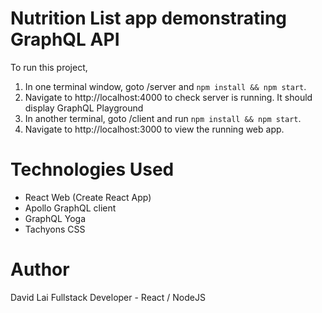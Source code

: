 # Nutrition List app demonstrating GraphQL API

To run this project,
1. In one terminal window, goto /server and `npm install && npm start`.
2. Navigate to http://localhost:4000 to check server is running.  It should display GraphQL Playground
3. In another terminal, goto /client and run `npm install && npm start`.
4. Navigate to http://localhost:3000 to view the running web app.

# Technologies Used
* React Web (Create React App)
* Apollo GraphQL client
* GraphQL Yoga
* Tachyons CSS

# Author
David Lai
Fullstack Developer - React / NodeJS
